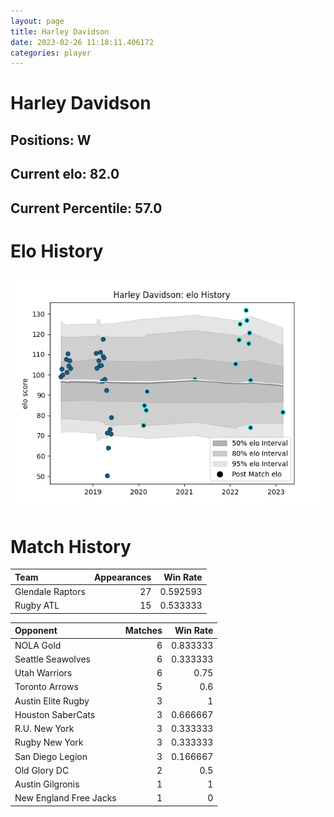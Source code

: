 ```yaml
---  
layout: page  
title: Harley Davidson  
date: 2023-02-26 11:18:11.406172  
categories: player  
---
```

# Harley Davidson

## Positions: W

## Current elo: 82.0

## Current Percentile: 57.0

# Elo History


![elo history](history_HarleyDavidson.png)
# Match History


| Team             |   Appearances |   Win Rate |
|:-----------------|--------------:|-----------:|
| Glendale Raptors |            27 |   0.592593 |
| Rugby ATL        |            15 |   0.533333 |

| Opponent               |   Matches |   Win Rate |
|:-----------------------|----------:|-----------:|
| NOLA Gold              |         6 |   0.833333 |
| Seattle Seawolves      |         6 |   0.333333 |
| Utah Warriors          |         6 |   0.75     |
| Toronto Arrows         |         5 |   0.6      |
| Austin Elite Rugby     |         3 |   1        |
| Houston SaberCats      |         3 |   0.666667 |
| R.U. New York          |         3 |   0.333333 |
| Rugby New York         |         3 |   0.333333 |
| San Diego Legion       |         3 |   0.166667 |
| Old Glory DC           |         2 |   0.5      |
| Austin Gilgronis       |         1 |   1        |
| New England Free Jacks |         1 |   0        |
